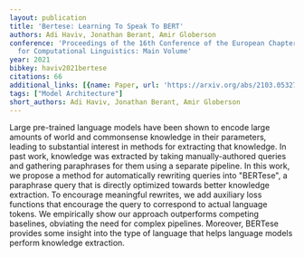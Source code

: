 ```yaml
---
layout: publication
title: 'Bertese: Learning To Speak To BERT'
authors: Adi Haviv, Jonathan Berant, Amir Globerson
conference: 'Proceedings of the 16th Conference of the European Chapter of the Association
  for Computational Linguistics: Main Volume'
year: 2021
bibkey: haviv2021bertese
citations: 66
additional_links: [{name: Paper, url: 'https://arxiv.org/abs/2103.05327'}]
tags: ["Model Architecture"]
short_authors: Adi Haviv, Jonathan Berant, Amir Globerson
---
```

Large pre-trained language models have been shown to encode large amounts of
world and commonsense knowledge in their parameters, leading to substantial
interest in methods for extracting that knowledge. In past work, knowledge was
extracted by taking manually-authored queries and gathering paraphrases for
them using a separate pipeline. In this work, we propose a method for
automatically rewriting queries into "BERTese", a paraphrase query that is
directly optimized towards better knowledge extraction. To encourage meaningful
rewrites, we add auxiliary loss functions that encourage the query to
correspond to actual language tokens. We empirically show our approach
outperforms competing baselines, obviating the need for complex pipelines.
Moreover, BERTese provides some insight into the type of language that helps
language models perform knowledge extraction.